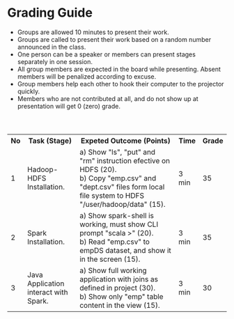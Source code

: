 # Grading Guide
* Groups are allowed 10 minutes to present their work.
* Groups are called to present their work based on a random number announced in the class. 
* One person can be a speaker or members can present stages separately in one session.
* All group members are expected in the board while presenting. Absent members will be penalized according to excuse.
* Group members help each other to hook their computer to the projector quickly.
* Members who are not contributed at all, and do not show up at presentation will get 0 (zero) grade.

<table>
  <header>
    <th>No</th>
    <th>Task (Stage)</th>
    <th>Expeted Outcome (Points)</th>
    <th>Time</th>
    <th>Grade</th>
  </header>
  <body>
    <tr>
      <td>1</td>
      <td>Hadoop-HDFS Installation.</td>
      <td> a) Show "ls", "put" and "rm" instruction efective on HDFS (20). <br> b) Copy "emp.csv" and "dept.csv" files form local file system to HDFS "/user/hadoop/data" (15).</td>
      <td>3 min</td>
      <td>35</td>
    </tr>
    <tr>
      <td>2</td>
      <td>Spark Installation.</td>
      <td>a) Show spark-shell is working, must show CLI prompt "scala >" (20). <br> b) Read "emp.csv" to empDS dataset, and show it in the screen (15).</td>
      <td>3 min</td>
      <td>35</td>
    </tr>
    <tr>
      <td>3</td>
      <td>Java Application interact with Spark.</td>
      <td>a) Show full working application with joins as defined in project (30). <br> b) Show only "emp" table content in the view (15). </td>
      <td>3 min</td>
      <td>30</td>
    </tr>
  </body>
</table>
